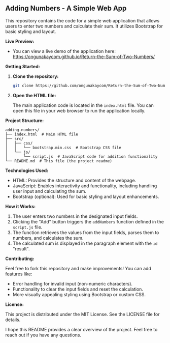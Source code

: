 ## Adding Numbers - A Simple Web App

This repository contains the code for a simple web application that allows users to enter two numbers and calculate their sum. It utilizes Bootstrap for basic styling and layout.

**Live Preview:**

* You can view a live demo of the application here: https://ongunakaycom.github.io/Return-the-Sum-of-Two-Numbers/

**Getting Started:**

1. **Clone the repository:**

   ```bash
   git clone https://github.com/ongunakaycom/Return-the-Sum-of-Two-Numbers
   ```

2. **Open the HTML file:**

   The main application code is located in the `index.html` file. You can open this file in your web browser to run the application locally.

**Project Structure:**

```
adding-numbers/
├── index.html  # Main HTML file
├── src/
│   ├── css/
│   │   └── bootstrap.min.css  # Bootstrap CSS file
│   └── js/
│       └── script.js  # JavaScript code for addition functionality
└── README.md  # This file (the project readme)
```

**Technologies Used:**

* HTML: Provides the structure and content of the webpage.
* JavaScript: Enables interactivity and functionality, including handling user input and calculating the sum.
* Bootstrap (optional): Used for basic styling and layout enhancements.

**How it Works:**

1. The user enters two numbers in the designated input fields.
2. Clicking the "Add" button triggers the `addNumbers` function defined in the `script.js` file.
3. The function retrieves the values from the input fields, parses them to numbers, and calculates the sum.
4. The calculated sum is displayed in the paragraph element with the `id` "result".

**Contributing:**

Feel free to fork this repository and make improvements! You can add features like:

* Error handling for invalid input (non-numeric characters).
* Functionality to clear the input fields and reset the calculation.
* More visually appealing styling using Bootstrap or custom CSS.

**License:**

This project is distributed under the MIT License. See the LICENSE file for details.

I hope this README provides a clear overview of the project. Feel free to reach out if you have any questions.